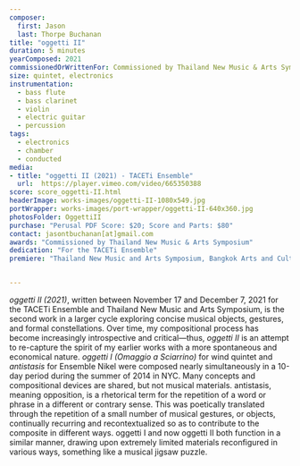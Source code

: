 ```yaml
---
composer:
  first: Jason
  last: Thorpe Buchanan
title: "oggetti II"
duration: 5 minutes
yearComposed: 2021
commissionedOrWrittenFor: Commissioned by Thailand New Music & Arts Symposium
size: quintet, electronics
instrumentation:
  - bass flute
  - bass clarinet
  - violin
  - electric guitar
  - percussion
tags:
  - electronics
  - chamber
  - conducted
media:
- title: "oggetti II (2021) - TACETi Ensemble"
  url:  https://player.vimeo.com/video/665350388
score: score_oggetti-II.html
headerImage: works-images/oggetti-II-1080x549.jpg
portWrapper: works-images/port-wrapper/oggetti-II-640x360.jpg
photosFolder: OggettiII
purchase: "Perusal PDF Score: $20; Score and Parts: $80"
contact: jasontbuchanan[at]gmail.com
awards: "Commissioned by Thailand New Music & Arts Symposium"
dedication: "For the TACETi Ensemble"
premiere: "Thailand New Music and Arts Symposium, Bangkok Arts and Culture Centre, Thailand - December 19, 2021"   


---
```

*oggetti II (2021)*, written between November 17 and December 7, 2021 for the TACETi Ensemble and Thailand New Music and Arts Symposium, is the second work in a larger cycle exploring concise musical objects, gestures, and formal constellations. Over time, my compositional process has become increasingly introspective and critical—thus, *oggetti II* is an attempt to re-capture the spirit of my earlier works with a more spontaneous and economical nature. *oggetti I (Omaggio a Sciarrino)* for wind quintet and *antistasis* for Ensemble Nikel were composed nearly simultaneously in a 10-day period during the summer of 2014 in NYC. Many concepts and compositional devices are shared, but not musical materials. antistasis, meaning opposition, is a rhetorical term for the repetition of a word or phrase in a different or contrary sense. This was poetically translated through the repetition of a small number of musical gestures, or objects, continually recurring and recontextualized so as to contribute to the composite in different ways. oggetti I and now oggetti II both function in a similar manner, drawing upon extremely limited materials reconfigured in various ways, something like a musical jigsaw puzzle.
